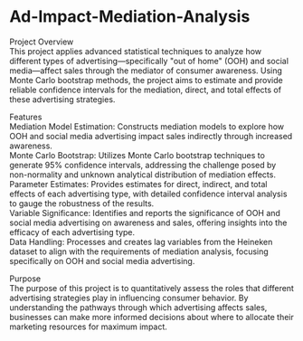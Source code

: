 # Ad-Impact-Mediation-Analysis

Project Overview  
This project applies advanced statistical techniques to analyze how different types of advertising—specifically "out of home" (OOH) and social media—affect sales through the mediator of consumer awareness. Using Monte Carlo bootstrap methods, the project aims to estimate and provide reliable confidence intervals for the mediation, direct, and total effects of these advertising strategies.

Features  
Mediation Model Estimation: Constructs mediation models to explore how OOH and social media advertising impact sales indirectly through increased awareness.  
Monte Carlo Bootstrap: Utilizes Monte Carlo bootstrap techniques to generate 95% confidence intervals, addressing the challenge posed by non-normality and unknown analytical distribution of mediation effects.  
Parameter Estimates: Provides estimates for direct, indirect, and total effects of each advertising type, with detailed confidence interval analysis to gauge the robustness of the results.  
Variable Significance: Identifies and reports the significance of OOH and social media advertising on awareness and sales, offering insights into the efficacy of each advertising type.  
Data Handling: Processes and creates lag variables from the Heineken dataset to align with the requirements of mediation analysis, focusing specifically on OOH and social media advertising.  

Purpose  
The purpose of this project is to quantitatively assess the roles that different advertising strategies play in influencing consumer behavior. By understanding the pathways through which advertising affects sales, businesses can make more informed decisions about where to allocate their marketing resources for maximum impact.
